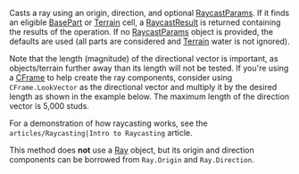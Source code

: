 Casts a ray using an origin, direction, and optional [RaycastParams](https://developer.roblox.com/en-us/api-reference/datatype/RaycastParams). If it finds an eligible [BasePart](https://developer.roblox.com/en-us/api-reference/class/BasePart) or [Terrain](https://developer.roblox.com/en-us/api-reference/class/Terrain) cell, a [RaycastResult](https://developer.roblox.com/en-us/api-reference/datatype/RaycastResult) is returned containing the results of the operation. If no [RaycastParams](https://developer.roblox.com/en-us/api-reference/datatype/RaycastParams) object is provided, the defaults are used (all parts are considered and [Terrain](https://developer.roblox.com/en-us/api-reference/class/Terrain) water is not ignored).

Note that the length (magnitude) of the directional vector is important, as objects/terrain further away than its length will not be tested. If you're using a [CFrame](https://developer.roblox.com/en-us/api-reference/datatype/CFrame) to help create the ray components, consider using `CFrame.LookVector` as the directional vector and multiply it by the desired length as shown in the example below. The maximum length of the direction vector is 5,000 studs.

For a demonstration of how raycasting works, see the `articles/Raycasting|Intro to Raycasting` article.

This method does **not** use a [Ray](https://developer.roblox.com/en-us/api-reference/datatype/Ray) object, but its origin and direction components can be borrowed from `Ray.Origin` and `Ray.Direction`.